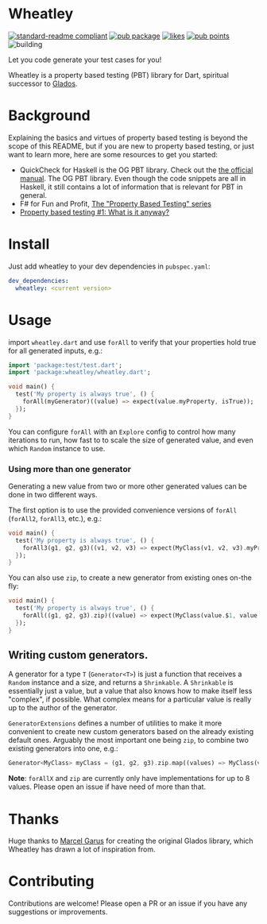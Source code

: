 # Wheatley

[![standard-readme compliant](https://img.shields.io/badge/readme%20style-standard-brightgreen.svg?style=flat-square)](https://github.com/RichardLitt/standard-readme)
[![pub package](https://img.shields.io/pub/v/wheatley.svg?label=wheatley&color=blue)](https://pub.dev/packages/wheatley)
[![likes](https://img.shields.io/pub/likes/wheatley?logo=dart)](https://pub.dev/packages/wheatley/score)
[![pub points](https://img.shields.io/pub/points/wheatley?logo=dart)](https://pub.dev/packages/wheatley/score)
![building](https://github.com/tjarvstrand/wheatley/workflows/wheatley/badge.svg)

Let you code generate your test cases for you!

Wheatley is a property based testing (PBT) library for Dart, spiritual successor to [Glados](https://pub.dev/packages/glados).

# Background
Explaining the basics and virtues of property based testing is beyond the scope of this README, but
if you are new to property based testing, or just want to learn more, here are some resources to get 
you started:

 - QuickCheck for Haskell is the OG PBT library. Check out the [the official manual](https://www.cse.chalmers.se/~rjmh/QuickCheck/manual.html). 
   The OG PBT library. Even though the code snippets are all in Haskell, it still contains a lot of information that is relevant for PBT in general.  
 - F# for Fun and Profit, [The "Property Based Testing" series](https://fsharpforfunandprofit.com/series/property-based-testing/)
 - [Property based testing #1: What is it anyway?](https://getcode.substack.com/p/property-based-testing-1-what-is)

# Install
Just add wheatley to your dev dependencies in `pubspec.yaml`:
```yaml
dev_dependencies:
  wheatley: <current version>
```

# Usage

import `wheatley.dart` and use `forAll` to verify that your properties hold true for all generated inputs, e.g.:
```dart
import 'package:test/test.dart';
import 'package:wheatley/wheatley.dart';

void main() {
  test('My property is always true', () {
    forAll(myGenerator)((value) => expect(value.myProperty, isTrue));
  });
}
```

You can configure `forAll` with an `Explore` config to control how many iterations to run, how fast to to scale the
size of generated value, and even which `Random` instance to use.

### Using more than one generator
Generating a new value from two or more other generated values can be done in two different ways.

The first option is to use the provided convenience versions of `forAll` (`forAll2`, `forAll3`, etc.), e.g.:
```dart
void main() {
  test('My property is always true', () {
    forAll3(g1, g2, g3)((v1, v2, v3) => expect(MyClass(v1, v2, v3).myProperty, isTrue));
  });
}
```

You can also use `zip`, to create a new generator from existing ones on-the fly:
```dart
void main() {
  test('My property is always true', () {
    forAll((g1, g2, g3).zip)((value) => expect(MyClass(value.$1, value.$2, value.$3).myProperty, isTrue));
  });
}
```

## Writing custom generators.
A generator for a type `T` (`Generator<T>`) is just a function that receives a `Random` instance and a size, and returns
a `Shrinkable`. A `Shrinkable` is essentially just a value, but a value that also knows how to make itself less 
"complex", if possible. What complex means for a particular value is really up to the author of the generator.

`GeneratorExtensions` defines a number of utilities to make it more convenient to create new custom generators based on 
the already existing default ones. Arguably the most important one being `zip`, to combine two existing generators into
one, e.g.:
```dart
Generator<MyClass> myClass = (g1, g2, g3).zip.map((values) => MyClass(values.$1, values.$2, values.$3));
```

**Note**: `forAllX` and `zip` are currently only have implementations for up to 8 values. Please open an issue if have
need of more than that.

# Thanks
Huge thanks to [Marcel Garus](https://github.com/MarcelGarus) for creating the original Glados 
library, which Wheatley has drawn a lot of inspiration from.

# Contributing
Contributions are welcome! Please open a PR or an issue if you have any suggestions or improvements.